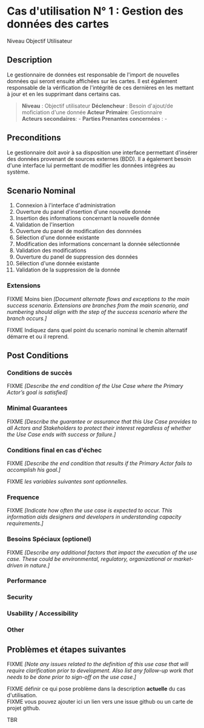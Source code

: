 # Cas d'utilisation N° 1 :  Gestion des données des cartes

Niveau Objectif Utilisateur

##	Description

Le gestionnaire de données est responsable de l'import de nouvelles données qui seront ensuite affichées sur les cartes.
Il est également responsable de la vérification de l'intégrité de ces dernières en les mettant à jour et en les supprimant dans certains cas.

> **Niveau** : Objectif utilisateur
> **Déclencheur** : Besoin d'ajout/de moficiation d'une donnée 
> **Acteur Primaire**: Gestionnaire   
> **Acteurs secondaires**: -
> **Parties Prenantes concernées** : -
  
## Preconditions

Le gestionnaire doit avoir à sa disposition une interface permettant d'insérer des données provenant de sources externes (BDD).
Il a également besoin d'une interface lui permettant de modifier les données intégrées au système.

## Scenario Nominal

1.	Connexion à l'interface d'administration
2.	Ouverture du panel d'insertion d'une nouvelle donnée
3.	Insertion des informations concernant la nouvelle donnée
4.	Validation de l'insertion
5.  Ouverture du panel de modification des donnnées
6.  Sélection d'une donnée existante
7.  Modification des informations concernant la donnée sélectionnée
8.  Validation des modifications
9.  Ouverture du panel de suppression des données
10. Sélection d'une donnée existante
11. Validation de la suppression de la donnée

###	Extensions

FIXME Moins bien _[Document alternate flows and exceptions to the main success scenario. Extensions are branches from the main scenario, and numbering should align with the step of the success scenario where the branch occurs.]_

FIXME Indiquez dans quel point du scenario nominal le chemin alternatif démarre et ou il reprend.

## Post Conditions
### Conditions de succès 
FIXME _[Describe the end condition of the Use Case where the Primary Actor’s goal is satisfied]_

### Minimal Guarantees
FIXME _[Describe the guarantee or assurance that this Use Case provides to all Actors and Stakeholders to protect their interest regardless of whether the Use Case ends with success or failure.]_

### Conditions final en cas d'échec
FIXME _[Describe the end condition that results if the Primary Actor fails to accomplish his goal.]_

FIXME _les variables suivantes sont optionnelles._

### Frequence
FIXME _[Indicate how often the use case is expected to occur. This information aids designers and developers in understanding capacity requirements.]_   
### Besoins Spéciaux (optionel)  
FIXME _[Describe any additional factors that impact the execution of the use case. These could be environmental, regulatory, organizational or market-driven in nature.]_  
### Performance  
###	Security  
###	Usability / Accessibility  
###	Other  

##	Problèmes et étapes suivantes  
FIXME _[Note any issues related to the definition of this use case that will require clarification prior to development. Also list any follow-up work that needs to be done prior to sign-off on the use case.]_  

FIXME définir ce qui pose problème dans la description **actuelle** du cas d'utilisation.  
FIXME vous pouvez ajouter ici un lien vers une issue github ou un carte de projet github.

TBR
